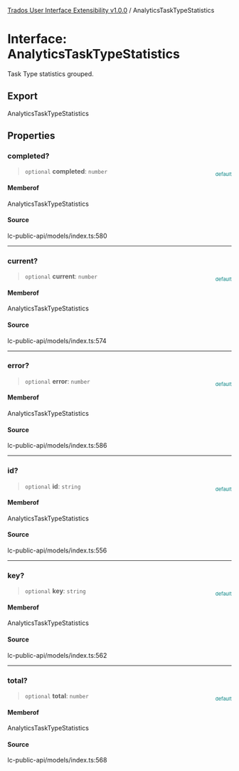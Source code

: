 [Trados User Interface Extensibility v1.0.0](../wiki/globals) / AnalyticsTaskTypeStatistics

# Interface: AnalyticsTaskTypeStatistics

Task Type statistics grouped.

## Export

AnalyticsTaskTypeStatistics

## Properties

### completed?

> `optional` **completed**: `number`

<div style="display:inline; float:right; color:#008080; margin-top:-23px; font-size:11px">default</div><div style="display: inline;"></div>

#### Memberof

AnalyticsTaskTypeStatistics

#### Source

lc-public-api/models/index.ts:580

***

### current?

> `optional` **current**: `number`

<div style="display:inline; float:right; color:#008080; margin-top:-23px; font-size:11px">default</div><div style="display: inline;"></div>

#### Memberof

AnalyticsTaskTypeStatistics

#### Source

lc-public-api/models/index.ts:574

***

### error?

> `optional` **error**: `number`

<div style="display:inline; float:right; color:#008080; margin-top:-23px; font-size:11px">default</div><div style="display: inline;"></div>

#### Memberof

AnalyticsTaskTypeStatistics

#### Source

lc-public-api/models/index.ts:586

***

### id?

> `optional` **id**: `string`

<div style="display:inline; float:right; color:#008080; margin-top:-23px; font-size:11px">default</div><div style="display: inline;"></div>

#### Memberof

AnalyticsTaskTypeStatistics

#### Source

lc-public-api/models/index.ts:556

***

### key?

> `optional` **key**: `string`

<div style="display:inline; float:right; color:#008080; margin-top:-23px; font-size:11px">default</div><div style="display: inline;"></div>

#### Memberof

AnalyticsTaskTypeStatistics

#### Source

lc-public-api/models/index.ts:562

***

### total?

> `optional` **total**: `number`

<div style="display:inline; float:right; color:#008080; margin-top:-23px; font-size:11px">default</div><div style="display: inline;"></div>

#### Memberof

AnalyticsTaskTypeStatistics

#### Source

lc-public-api/models/index.ts:568
